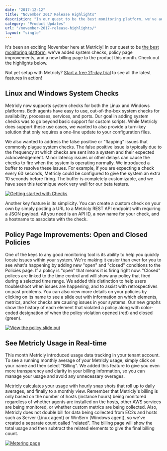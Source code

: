 ```yaml
---
date: "2017-12-12"
title: "November 2017 Release Highlights"
description: "In our quest to be the best monitoring platform, we've added system checks, policy page improvements, and a new billing page to the product this month."
category: "Product Updates"
url: "/november-2017-release-highlights/"
layout: "single"
---
```


It's been an exciting November here at Metricly! In our quest to be [the best monitoring platform](/aws-cost-tool), we've added system checks, policy page improvements, and a new billing page to the product this month. Check out the highlights below.

 Not yet setup with Metricly? [Start a free 21-day trial](/signup) to see all the latest features in action!

Linux and Windows System Checks
-------------------------------

Metricly now supports system checks for both the Linux and Windows platforms. Both agents have easy to use, out-of-the-box system checks for availability, processes, services, and ports. Our goal in adding system checks was to go beyond basic support for custom scripts. While Metricly does support these use cases, we wanted to also provide a turn-key solution that only requires a one-line update to your configuration files.

We also wanted to address the false positive or "flapping" issues that commonly plague system checks. The false positive issue is typically due to the frequency at which checks are sent into a system and their expected acknowledgement. Minor latency issues or other delays can cause the checks to fire when the system is operating normally. We introduced a buffer to resolve these issues. For example, if you are expecting a check every 60 seconds, Metricly could be configured to give the system an extra 10 seconds before firing. The buffer is completely customizable, and we have seen this technique work very well for our beta testers.

[![Getting started with Checks](https://s3-us-west-2.amazonaws.com/com-netuitive-app-usw2-public/wp-content/uploads/2017/12/checksScreenShot-1024x442.png)](https://s3-us-west-2.amazonaws.com/com-netuitive-app-usw2-public/wp-content/uploads/2017/12/checksScreenShot.png)

Another key feature is its simplicity. You can create a custom check on your own by simply posting a URL to a Metricly REST API endpoint with requiring a JSON payload. All you need is an API ID, a new name for your check, and a hostname to associate with the check.

Policy Page Improvements: Open and Closed Policies
--------------------------------------------------

One of the keys to any good monitoring tool is its ability to help you quickly locate issues within your system. We're making it easier than ever for you to see what's happening by adding new "open" and "closed" conditions to the Policies page. If a policy is "open" that means it is firing right now. "Closed" polices are linked to the time control and will show any policy that fired during a selected time range. We added this distinction to help users troubleshoot when issues are happening, and to assist with retrospectives on past problems. You can also view more details on your policies by clicking on its name to see a slide out with information on which elements, metrics, and/or checks are causing issues in your systems. Our new graphs show the history of each element that violated a policy along with color-coded designation of when the policy violation opened (red) and closed (green).

[![View the policy slide out](https://s3-us-west-2.amazonaws.com/com-netuitive-app-usw2-public/wp-content/uploads/2017/08/PolicyPageSlideOut-1024x534.png)](https://s3-us-west-2.amazonaws.com/com-netuitive-app-usw2-public/wp-content/uploads/2017/08/PolicyPageSlideOut.png)


See Metricly Usage in Real-time
-------------------------------

This month Metricly introduced usage data tracking in your tenant account. To see a running monthly average of your Metricly usage, simply click on your name and then select "Billing". We added this feature to give you even more transparency and clarity in your billing information, so you can manage your usage and avoid any unnecessary overages.

Metricly calculates your usage with hourly snap shots that roll up to daily averages, and finally to a monthly view. Remember that Metricly's billing is only based on the number of hosts (instance hours) being monitored regardless of whether agents are installed on the hosts, other AWS services are being monitored, or whether custom metrics are being collected. Also, Metricly does not double bill for data being collected from EC2s and hosts such as Server (Linux agent) or WinServ (Windows agent), so we've created a separate count called "related". The billing page will show the total usage and then subtract the related elements to give the final billing count.

[![Metering page](https://s3-us-west-2.amazonaws.com/com-netuitive-app-usw2-public/wp-content/uploads/2017/12/billingScreenShot-1024x572.png)](https://s3-us-west-2.amazonaws.com/com-netuitive-app-usw2-public/wp-content/uploads/2017/12/billingScreenShot.png)
